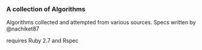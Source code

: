 ### A collection of Algorithms

Algorithms collected and attempted from various sources.
Specs written by @nachiket87

requires Ruby 2.7 and Rspec
